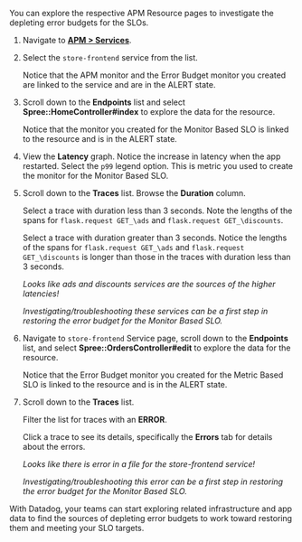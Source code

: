 You can explore the respective APM Resource pages to investigate the depleting error budgets for the SLOs. 

1. Navigate to <a href="https://app.datadoghq.com/apm/services" target="_datadog">**APM > Services**</a>.

2. Select the `store-frontend` service from the list. 

   Notice that the APM monitor and the Error Budget monitor you created are linked to the service and are in the ALERT state.

3. Scroll down to the **Endpoints** list and select **Spree::HomeController#index** to explore the data for the resource.

   Notice that the monitor you created for the Monitor Based SLO is linked to the resource and is in the ALERT state.

4. View the **Latency** graph. Notice the increase in latency when the app restarted. Select the `p99` legend option. This is metric you used to create the monitor for the Monitor Based SLO.

5. Scroll down to the **Traces** list. Browse the **Duration** column. 

   Select a trace with duration less than 3 seconds. Note the lengths of the spans for `flask.request GET_\ads` and `flask.request GET_\discounts`.

   Select a trace  with duration greater than 3 seconds. Notice the lengths of the spans for `flask.request GET_\ads` and `flask.request GET_\discounts` is longer than those in the traces with duration less than 3 seconds.

   *Looks like ads and discounts services are the sources of the higher latencies!* 
   
   *Investigating/troubleshooting these services can be a first step in restoring the error budget for the Monitor Based SLO.*
  
6. Navigate to `store-frontend` Service page, scroll down to the **Endpoints** list, and select **Spree::OrdersController#edit** to explore the data for the resource.

   Notice that the Error Budget monitor you created for the Metric Based SLO is linked to the resource and is in the ALERT state.

7. Scroll down to the **Traces** list. 

   Filter the list for traces with an **ERROR**. 
   
   Click a trace to see its details, specifically the **Errors** tab for details about the errors.

   *Looks like there is error in a file for the store-frontend service!* 
   
   *Investigating/troubleshooting this error can be a first step in restoring the error budget for the Monitor Based SLO.*

With Datadog, your teams can start exploring related infrastructure and app data to find the sources of depleting error budgets to work toward restoring them and meeting your SLO targets.  
